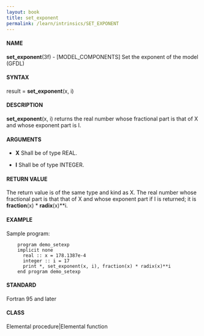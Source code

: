 ```yaml
---
layout: book
title: set_exponent
permalink: /learn/intrinsics/SET_EXPONENT
---
```

#### NAME

__set\_exponent__(3f) - \[MODEL\_COMPONENTS\] Set the exponent of the model
(GFDL)

#### SYNTAX

result = __set\_exponent__(x, i)

#### DESCRIPTION

__set\_exponent__(x, i) returns the real number whose fractional part is
that of X and whose exponent part is I.

#### ARGUMENTS

  - __X__
    Shall be of type REAL.

  - __I__
    Shall be of type INTEGER.

#### RETURN VALUE

The return value is of the same type and kind as X. The real number
whose fractional part is that that of X and whose exponent part if I is
returned; it is __fraction__(x) \* __radix__(x)\*\*i.

#### EXAMPLE

Sample program:

```
    program demo_setexp
    implicit none
      real :: x = 178.1387e-4
      integer :: i = 17
      print *, set_exponent(x, i), fraction(x) * radix(x)**i
    end program demo_setexp
```

#### STANDARD

Fortran 95 and later

#### CLASS

Elemental procedure\|Elemental function
